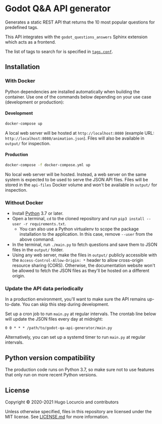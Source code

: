 # Godot Q&A API generator

Generates a static REST API that returns the 10 most popular questions for
predefined tags.

This API integrates with the `godot_questions_answers` Sphinx extension which
acts as a frontend.

The list of tags to search for is specified in [`tags.conf`](/tags.conf).

## Installation

### With Docker

Python dependencies are installed automatically when building the container.
Use one of the commands below depending on your use case (development or production):

#### Development

```bash
docker-compose up
```

A local web server will be hosted at `http://localhost:8080`
(example URL: `http://localhost:8080/animation.json`).
Files will also be available in `output/` for inspection.

#### Production

```bash
docker-compose -f docker-compose.yml up
```

No local web server will be hosted. Instead, a web server on the same system is
expected to be used to serve the JSON API files. Files will be stored in the
`api-files` Docker volume and won't be available in `output/` for inspection.

### Without Docker

- Install [Python](https://python.org) 3.7 or later.
- Open a terminal, `cd` to the cloned repository and run
  `pip3 install --user -r requirements.txt`.
  - You can also use a Python virtualenv to scope the package installation to
    the application. In this case, remove `--user` from the above command.
- In the terminal, run `./main.py` to fetch questions and save them to JSON files
  in the `output/` folder.
- Using any web server, make the files in `output/` publicly accessible with
  the `Access-Control-Allow-Origin: *` header to allow cross-origin resource
  sharing (CORS). Otherwise, the documentation website won't be allowed to fetch
  the JSON files as they'll be hosted on a different origin.

### Update the API data periodically

In a production environment, you'll want to make sure the API remains up-to-date.
You can skip this step during development.

Set up a cron job to run `main.py` at regular intervals. The crontab line
below will update the JSON files every day at midnight:

```cron
0 0 * * * /path/to/godot-qa-api-generator/main.py
```

Alternatively, you can set up a systemd timer to run `main.py` at regular intervals.

## Python version compatibility

The production code runs on Python 3.7, so make sure not to use features that
only run on more recent Python versions.

## License

Copyright © 2020-2021 Hugo Locurcio and contributors

Unless otherwise specified, files in this repository are licensed under
the MIT license. See [LICENSE.md](LICENSE.md) for more information.
